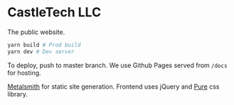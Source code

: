 # CastleTech LLC

The public website.

```bash
yarn build # Prod build
yarn dev # Dev server
```

To deploy, push to master branch. We use Github Pages served from `/docs` for hosting.

[Metalsmith](http://www.metalsmith.io/) for static site generation. Frontend uses jQuery and [Pure](https://purecss.io/) css library.
